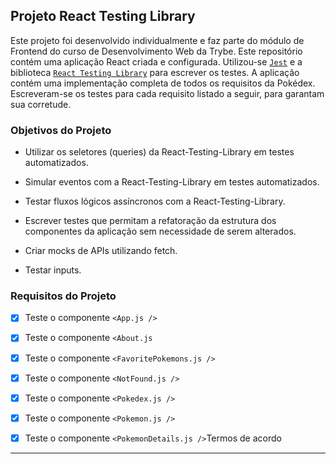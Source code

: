 ## Projeto React Testing Library
Este projeto foi desenvolvido individualmente e faz parte do módulo de Frontend do curso de Desenvolvimento Web da Trybe. Este repositório contém uma aplicação React criada e configurada. Utilizou-se [`Jest`](https://jestjs.io/) e a biblioteca [`React Testing Library`](https://testing-library.com/) para escrever os testes. A aplicação contém uma implementação completa de todos os requisitos da Pokédex. Escreveram-se os testes para cada requisito listado a seguir, para garantam sua corretude. 


### Objetivos do Projeto

* Utilizar os seletores (queries) da React-Testing-Library em testes automatizados.

* Simular eventos com a React-Testing-Library em testes automatizados.

* Testar fluxos lógicos assíncronos com a React-Testing-Library.

* Escrever testes que permitam a refatoração da estrutura dos componentes da aplicação sem necessidade de serem alterados.

* Criar mocks de APIs utilizando fetch.

* Testar inputs.


### Requisitos do Projeto

- [x] Teste o componente `<App.js />`
- [x] Teste o componente `<About.js`
- [x] Teste o componente `<FavoritePokemons.js />`
- [x] Teste o componente `<NotFound.js />`
- [x] Teste o componente `<Pokedex.js />`
- [x] Teste o componente `<Pokemon.js />`
- [x] Teste o componente `<PokemonDetails.js />`Termos de acordo



---

